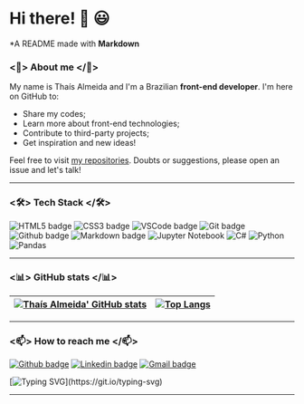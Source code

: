 # Hi there! 👋 😃
 
*A README made with **Markdown**

### <🌹> About me </🌹>

My name is Thaís Almeida and I'm a Brazilian **front-end developer**. I'm here on GitHub to:
- Share my codes;
- Learn more about front-end technologies;
- Contribute to third-party projects;
- Get inspiration and new ideas!

Feel free to visit [my repositories](https://github.com/thaisalmeida29?tab=repositories). Doubts or suggestions, please open an issue and let's talk!

---

### <🛠> Tech Stack </🛠>

![HTML5 badge](https://img.shields.io/badge/HTML5-E34F26?style=for-the-badge&logo=html5&logoColor=white) ![CSS3 badge](https://img.shields.io/badge/CSS3-1572B6?style=for-the-badge&logo=css3&logoColor=white) ![VSCode badge](https://img.shields.io/badge/Visual_Studio_Code-0078D4?style=for-the-badge&logo=visual%20studio%20code&logoColor=white) ![Git badge](https://img.shields.io/badge/GIT-F05032?style=for-the-badge&logo=git&logoColor=white) ![Github badge](https://img.shields.io/badge/GitHub-100000?style=for-the-badge&logo=github&logoColor=white)  ![Markdown badge](https://img.shields.io/badge/Markdown-000000?style=for-the-badge&logo=markdown&logoColor=white) ![Jupyter Notebook](https://img.shields.io/badge/jupyter-%23FA0F00.svg?style=for-the-badge&logo=jupyter&logoColor=white) ![C#](https://img.shields.io/badge/c%23-%23239120.svg?style=for-the-badge&logo=csharp&logoColor=white)
	![Python](https://img.shields.io/badge/python-3670A0?style=for-the-badge&logo=python&logoColor=ffdd54)
![Pandas](https://img.shields.io/badge/pandas-%23150458.svg?style=for-the-badge&logo=pandas&logoColor=white)

---

### <📊> GitHub stats </📊>


[![Thaís Almeida' GitHub stats](https://github-readme-stats.vercel.app/api?username=thaisalmeida29&show_icons=true&theme=dark&text_color=fff&border_color=79ff97&hide_title=true)](https://github.com/thaisalmeida29) | [![Top Langs](https://github-readme-stats.vercel.app/api/top-langs/?username=thaisalmeida29&theme=dark&text_color=fff&border_color=79ff97&layout=compact)](https://github.com/thaisalmeida29) 
| ----------- | ------------ |

---

### <📫> How to reach me </📫>

[![Github badge](https://img.shields.io/badge/thaisalmeida29-100000?style=for-the-badge&logo=github&logoColor=white)](https://github.com/thaisalmeida29) [![Linkedin badge](https://img.shields.io/badge/linkedin-0A66C2?style=for-the-badge&logo=linkedin&logoColor=white)](https://www.linkedin.com/in/tha%C3%ADs-almeida-16b149199/) [![Gmail badge](https://img.shields.io/badge/thaisalmeida.galvao@gmail.com-c5221f?style=for-the-badge&logo=gmail&logoColor=white)](mailto:thaisalmeida29@gmail.com) 


[![Typing SVG](https://readme-typing-svg.herokuapp.com?font=Ubuntu&color=%230EAA20&vCenter=true&lines=Thanks+for+visiting!+You're+welcome!)](https://git.io/typing-svg)

--- 
